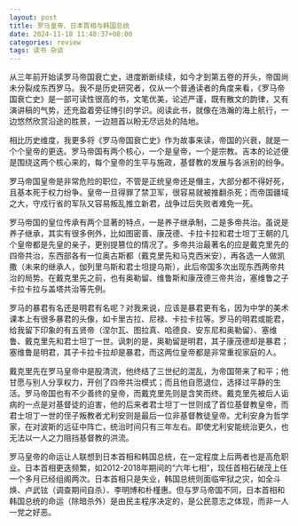 ```yaml
---
layout: post
title: 罗马皇帝、日本首相与韩国总统
date: 2024-11-18 11:40:37+08:00
categories: review
tags: 读书 杂谈
---
```


从三年前开始读罗马帝国衰亡史，进度断断续续，如今才到第五卷的开头，帝国尚未分裂成东西罗马。我不是历史研究者，仅从一个普通读者的角度来看，《罗马帝国衰亡史》是一部可读性很高的书，文笔优美，论述严谨，既有散文的韵律，又有演讲稿的气势，还充盈着旁征博引的学识。阅读此书，就像在浩瀚的海上航行，一边悠然欣赏沿途的胜景，一边翘首以盼无尽远处的陆地。

相比历史维度，我更多将《罗马帝国衰亡史》作为故事来读，帝国的兴衰，就是一个个皇帝的更迭。罗马帝国有两个核心，一个是皇帝，一个是宗教。吉本的论述便是围绕这两个核心来的，每个皇帝的生平与施政，基督教的发展与各派别的纷争。

罗马帝国皇帝是非常危险的职位，不管是正统皇帝还是僭主，大部分都不得好死，且基本死于权力纷争。皇帝一旦得罪了禁卫军，很容易就被推翻杀死；而帝国疆域之大，守戍行省的军队又容易叛乱推立新君，战争过后失败者难免一死。

罗马帝国的皇位传承有两个显著的特点，一是养子继承制，二是多帝共治。虽说是养子继承，其实有很多例外，比如图密善、康茂德、卡拉卡拉和君士坦丁王朝的几个皇帝都是先皇的亲子，更别提篡位的情况了。多帝共治最著名的应是戴克里先的四帝共治，东西部各有一位奥古斯都（戴克里先和马克西米安），再各选一人做凯撒（未来的继承人，伽列里乌斯和君士坦提乌斯），此后帝国多次出现东西两帝共治的局势。在戴克里先之前，也有奥勒留、维鲁斯和康茂德三帝共治，塞维鲁之子卡拉卡拉与盖塔共治等先例。

罗马的暴君有名还是明君有名呢？对我来说，应该是暴君更有名，因为中学的美术课本上有很多暴君的头像，如卡里古拉、尼禄、卡拉卡拉等。罗马的明君或能君，给我留下印象的有五贤帝（涅尔瓦、图拉真、哈德良、安东尼和奥勒留）、塞维鲁、戴克里先和君士坦丁一世。讽刺的是，奥勒留是明君，其子康茂德却是暴君；塞维鲁是明君，其子卡拉卡拉却是暴君，而这两位皇帝都是非常重视家庭的人。

戴克里先在罗马皇帝中是股清流，他终结了三世纪的混乱，为帝国带来了和平；他甘愿与别人分享权力，开创了四帝共治模式；而且他自愿退位，选择过平静的生活。罗马帝国也有不少善终的皇帝，而戴克里先则是含笑而终。戴克里先被后人诟病的一点是对基督徒的迫害，他的后来者君士坦丁一世则成了首位基督教皇帝，而君士坦丁一世的侄子叛教者尤利安则是最后一位非基督教徒皇帝。尤利安身为哲学家，在对波斯的远征中阵亡，统治时间只有三年左右。即使尤利安能统治更久，也无法以一人之力阻挡基督教的洪流。

罗马皇帝的命运让人联想到日本首相和韩国总统，在一定程度上后两者也是高危职业。日本首相更迭频繁，如2012-2018年期间的“六年七相”，现任首相石破茂上任一个多月已经组阁两次。日本首相只是失业，韩国总统则面临牢狱之灾，如全斗焕、卢武铉（调查期间自杀）、李明博和朴槿惠。但与罗马帝国不同，日本首相和韩国总统的命运（除暗杀外）是由民主程序决定的，是公民意志之体现，而非一人一党之好恶。
